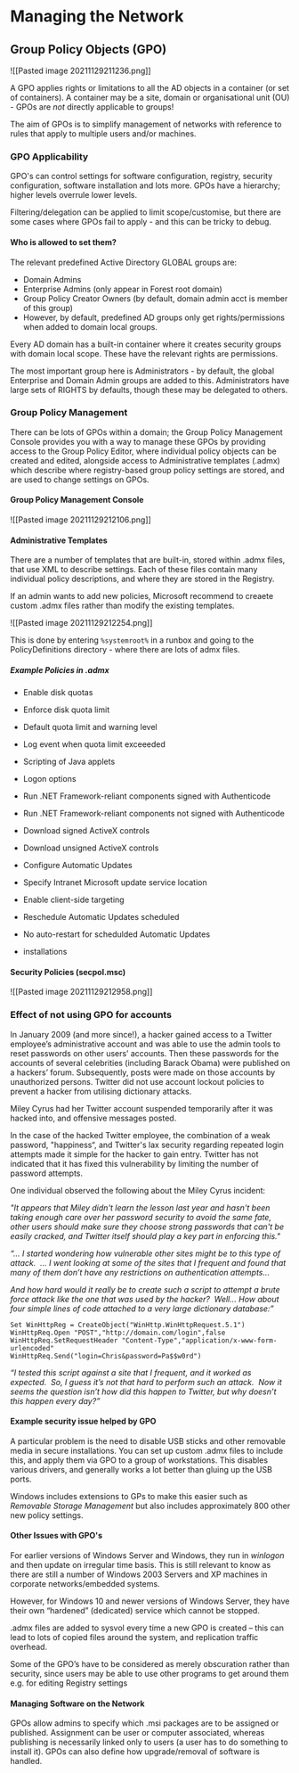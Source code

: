 # Managing the Network

## Group Policy Objects (GPO)

![[Pasted image 20211129211236.png]]

A GPO applies rights or limitations to all the AD objects in a container (or set of containers). A container may be a site, domain or organisational unit (OU) - GPOs are *not* directly applicable to groups!

The aim of GPOs is to simplify management of networks with reference to rules that apply to multiple users and/or machines.

### GPO Applicability

GPO's can control settings for software configuration, registry, security configuration, software installation and lots more. GPOs have a hierarchy; higher levels overrule lower levels.

Filtering/delegation can be applied to limit scope/customise, but there are some cases where GPOs fail to apply - and this can be tricky to debug.

#### Who is allowed to set them?

The relevant predefined Active Directory GLOBAL groups are:
- Domain Admins
- Enterprise Admins (only appear in Forest root domain)
- Group Policy Creator Owners (by default, domain admin acct is member of this group)
- However, by default, predefined AD groups only get rights/permissions when added to domain local groups.

Every AD domain has a built-in container where it creates security groups with domain local scope. These have the relevant rights are permissions.

The most important group here is Administrators - by default, the global Enterprise and Domain Admin groups are added to this. Administrators have large sets of RIGHTS by defaults, though these may be delegated to others.

### Group Policy Management

There can be lots of GPOs within a domain; the Group Policy Management Console provides you with a way to manage these GPOs by providing access to the Group Policy Editor, where individual policy objects can be created and edited, alongside access to Administrative templates (.admx) which describe where registry-based group policy settings are stored, and are used to change settings on GPOs.

#### Group Policy Management Console

![[Pasted image 20211129212106.png]]

#### Administrative Templates

There are a number of templates that are built-in, stored within .admx files, that use XML to describe settings. Each of these files contain many individual policy descriptions, and where they are stored in the Registry.

If an admin wants to add new policies, Microsoft recommend to creaete custom .admx files rather than modify the existing templates.

![[Pasted image 20211129212254.png]]

This is done by entering `%systemroot%` in a runbox and going to the PolicyDefinitions directory - where there are lots of admx files.

##### Example Policies in .admx

- Enable disk quotas
- Enforce disk quota limit
- Default quota limit and warning level
- Log event when quota limit exceeeded

- Scripting of Java applets
- Logon options
- Run .NET Framework-reliant components signed with Authenticode
- Run .NET Framework-reliant components not signed with Authenticode
- Download signed ActiveX controls
- Download unsigned ActiveX controls

- Configure Automatic Updates
- Specify Intranet Microsoft update service location
- Enable client-side targeting
- Reschedule Automatic Updates scheduled 
- No auto-restart for schedulded Automatic Updates
- installations

#### Security Policies (secpol.msc)

![[Pasted image 20211129212958.png]]

### Effect of not using GPO for accounts
   
In January 2009 (and more since!), a hacker gained access to a Twitter employee’s administrative account and was able to use the admin tools to reset passwords on other users’ accounts. Then these passwords for the accounts of several celebrities (including Barack Obama) were published on a hackers’ forum. Subsequently, posts were made on those accounts by unauthorized persons. Twitter did not use account lockout policies to prevent a hacker from utilising dictionary attacks.

Miley Cyrus had her Twitter account suspended temporarily after it was hacked into, and offensive messages posted.

In the case of the hacked Twitter employee, the combination of a weak password, "happiness“, and Twitter's lax security regarding repeated login attempts made it simple for the hacker to gain entry. Twitter has not indicated that it has fixed this vulnerability by limiting the number of password attempts.

One individual observed the following about the Miley Cyrus incident:

*"It appears that Miley didn't learn the lesson last year and hasn't been taking enough care over her password security to avoid the same fate, other users should make sure they choose strong passwords that can't be easily cracked, and Twitter itself should play a key part in enforcing this."*

*“… I started wondering how vulnerable other sites might be to this type of attack.  … I went looking at some of the sites that I frequent and found that many of them don’t have any restrictions on authentication attempts…*

*And how hard would it really be to create such a script to attempt a brute force attack like the one that was used by the hacker?  Well… How about four simple lines of code attached to a very large dictionary database:”*

```
Set WinHttpReg = CreateObject("WinHttp.WinHttpRequest.5.1")
WinHttpReq.Open "POST","http://domain.com/login",false
WinHttpReq.SetRequestHeader "Content-Type","application/x-www-form-urlencoded"
WinHttpReq.Send("login=Chris&password=Pa$$w0rd")
```

*“I tested this script against a site that I frequent, and it worked as expected.  So, I guess it’s not that hard to perform such an attack.  Now it seems the question isn’t how did this happen to Twitter, but why doesn’t this happen every day?”*

#### Example security issue helped by GPO

A particular problem is the need to disable USB sticks and other removable media in secure installations. You can set up custom .admx files to include this, and apply them via GPO to a group of workstations. This disables various drivers, and generally works a lot better than gluing up the USB ports.

Windows includes extensions to GPs to make this easier such as *Removable Storage Management* but also includes approximately 800 other new policy settings.

#### Other Issues with GPO's 

For earlier versions of Windows Server and Windows, they run in *winlogon* and then update on irregular time basis. This is still relevant to know as there are still a number of Windows 2003 Servers and XP machines in corporate networks/embedded systems.

However, for Windows 10 and newer versions of Windows Server, they have their own “hardened” (dedicated) service which cannot be stopped.

.admx files are added to sysvol every time a new GPO is created – this can lead to lots of copied files around the system, and replication traffic overhead.

Some of the GPO’s have to be considered as merely obscuration rather than security, since users may be able to use other programs to get around them e.g. for editing Registry settings

#### Managing Software on the Network

GPOs allow admins to specify which .msi packages are to be assigned or published. Assignment can be user or computer associated, whereas publishing is necessarily linked only to users (a user has to do something to install it). GPOs can also define how upgrade/removal of software is handled.

